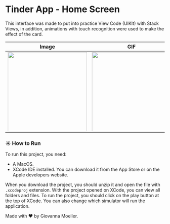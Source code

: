 # Tinder App - Home Screen

This interface was made to put into practice View Code (UIKIt) with Stack Views, in addition, animations with touch recognition were used to make the effect of the card.

| Image | GIF |
| ------ | ------ |
| <img src="https://i.imgur.com/j6qQR53.png" width="250"> | <img src="https://user-images.githubusercontent.com/47362960/150654459-156bcdce-6b9b-425b-b136-d4adc82bc167.gif" width="250"> |

### ☀️ How to Run

To run this project, you need:

- A MacOS.
- XCode IDE installed. You can download it from the App Store or on the Apple developers website.

When you download the project, you should unzip it and open the file with `.xcodeproj` extension. With the project opened on XCode, you can view all folders and files. To run the project, you should click on the play button at the top of XCode. You can also change which simulator will run the application. 

Made with ❤️ by Giovanna Moeller.
